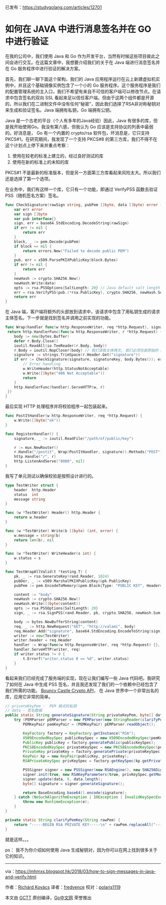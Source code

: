 已发布：https://studygolang.com/articles/12701

# 如何在 JAVA 中进行消息签名并在 GO 中进行验证

在我的公司中，我们使用 Java 和 Go 作为开发平台，当然有时候这些项目彼此之间会进行交互。在这篇文章中，我想要介绍我们的关于在 Java 端进行消息签名并在 Go 服务程序中进行验证的解决方案。
 
首先，我们聊一聊下面这个架构，我们的 Java 应用程序运行在云上新建虚拟机实例中，并且这个基础镜像实例包含了一个小的 Go 服务程序。这个服务程序是我们的配置管理系统的主入口，我们不希望有来自不可信的客户端可以修改节点。在请求中包含签名的双向 SSL 看起来足以信任客户端。但由于这两个组件都是开源的，所以我们在二进制文件中没有任何“秘密”，因此我们选择了RSA非对称秘钥对来生成和验证签名。Java 端拥有私钥，Go 端拥有公钥。

Java 是一个古老的平台（个人有多年的Java经验）因此，Java 有很多的库，但是我开始使用Go。我没有第六感，但我认为 Go 应该是支持协议的列表中最弱的。好消息是， Go 有一个内置的 crypto/rsa 软件包，坏消息是，它只支持 PKCS#1。在研究期间，我发现了一个支持 PKCS#8 的第三方库，我们不得不在这个计划点上停下来并重点考察：

1. 使用在较老的标准上建立的，经过良好测试的库
2. 使用在新的标准上的未知的库

PKCS#1 不是最新的标准版本，但是另一方面第三方库看起来风险太大。所以我们还是选择了第一个选项。

在业务中，我们有这样一个库，它只有一个功能，即通过 VerifyPSS 函数去验证 PSS（随机签名方案）签名。

```go
func CheckSignature(rawSign string, pubPem []byte, data []byte) error {
	var err error
	var sign []byte
	var pub interface{}
	sign, err = base64.StdEncoding.DecodeString(rawSign)
	if err != nil {
		return err
	}
	block, _ := pem.Decode(pubPem)
	if block == nil {
		return errors.New("Failed to decode public PEM")
	}
	pub, err = x509.ParsePKIXPublicKey(block.Bytes)
	if err != nil {
		return err
	}
	newHash := crypto.SHA256.New()
	newHash.Write(data)
	opts := rsa.PSSOptions{SaltLength: 20} // Java default salt length
	err = rsa.VerifyPSS(pub.(*rsa.PublicKey), crypto.SHA256, newHash.Sum(nil), sign, &opts)
	return err
}
```

在 Java 端，客户端将额外的头部放到请求中，该请求中包含了用私钥生成的请求主体签名。下一步就是找到签名并调用之前实现的功能。

```go
func Wrap(handler func(w http.ResponseWriter, req *http.Request), signatureKey []byte) http.Handler {
 return http.HandlerFunc(func(w http.ResponseWriter, r *http.Request) {
	body := new(bytes.Buffer)
	defer r.Body.Close()
	ioutil.ReadAll(io.TeeReader(r.Body, body))
	r.Body = ioutil.NopCloser(body) // 我们读取主体两次, 我们必须包装原始的 ReadCloser
	signature := strings.TrimSpace(r.Header.Get("signature"))
	if err := CheckSignature(signature, signatureKey, body.Bytes()); err != nil {
		// Error handling
		w.WriteHeader(http.StatusNotAcceptable)
		w.Write([]byte("406 Not Acceptable"))
		return
	}
	http.HandlerFunc(handler).ServeHTTP(w, r)
 })
}
```

最后实现 HTTP 处理程序并将校验程序一起包装起来。

```go
func PostItHandler(w http.ResponseWriter, req *http.Request) {
	w.Write([]byte("ok"))
}

func RegisterHandler() {
	signature, _ := ioutil.ReadFile("/path/of/public/key")

	r := mux.NewRouter()
	r.Handle("/postit", Wrap(PostItHandler, signature)).Methods("POST")
	http.Handle("/", r)
	http.ListenAndServe("8080", nil)
}
```

我写了单元测试以确保校验是按照设计进行的。

```go
type TestWriter struct {
	header  http.Header
	status  int
	message string
}

func (w *TestWriter) Header() http.Header {
	return w.header
}

func (w *TestWriter) Write(b []byte) (int, error) {
	w.message = string(b)
	return len(b), nil
}

func (w *TestWriter) WriteHeader(s int) {
	w.status = s
}

func TestWrapAllValid(t *testing.T) {
	pk, _ := rsa.GenerateKey(rand.Reader, 1024)
	pubDer, _ := x509.MarshalPKIXPublicKey(&pk.PublicKey)
	pubPem := pem.EncodeToMemory(&pem.Block{Type: "PUBLIC KEY", Headers: nil, Bytes: pubDer})

	content := "body"
	newHash := crypto.SHA256.New()
	newHash.Write([]byte(content))
	opts := rsa.PSSOptions{SaltLength: 20}
	sign, _ := rsa.SignPSS(rand.Reader, pk, crypto.SHA256, newHash.Sum(nil), &opts)

	body := bytes.NewBufferString(content)
	req, _ := http.NewRequest("GET", "http://valami", body)
	req.Header.Add("signature", base64.StdEncoding.EncodeToString(sign))
	writer := new(TestWriter)
	writer.header = req.Header
	handler := Wrap(func(w http.ResponseWriter, req *http.Request) {}, pubPem)
	handler.ServeHTTP(writer, req)
	if writer.status != 0 {
		t.Errorf("writer.status 0 == %d", writer.status)
	}
}
```

看起来我们已经完成了服务端的实现，现在让我们编写一些 Java 代码吧。我研究了如何在 Java 中生成 PSS 签名，并且我还发现了我们的一个依赖中已经包含了我们所需的功能。 [Bouncy Castle Crypto API](http://bouncycastle.org/)， 在 Java 世界中一个非常出名的库，应用它非常的简单。

```java
// privateKeyPem -  PEM 格式的私钥
// data - 签名数据
public static String generateSignature(String privateKeyPem, byte[] data) {
	try (PEMParser pEMParser = new PEMParser(new StringReader(clarifyPemKey(privateKeyPem)))) {
		PEMKeyPair pemKeyPair = (PEMKeyPair) pEMParser.readObject();

		KeyFactory factory = KeyFactory.getInstance("RSA");
		X509EncodedKeySpec publicKeySpec = new X509EncodedKeySpec(pemKeyPair.getPublicKeyInfo().getEncoded());
		PublicKey publicKey = factory.generatePublic(publicKeySpec);
		PKCS8EncodedKeySpec privateKeySpec = new PKCS8EncodedKeySpec(pemKeyPair.getPrivateKeyInfo().getEncoded());
		PrivateKey privateKey = factory.generatePrivate(privateKeySpec);
		KeyPair kp = new KeyPair(publicKey, privateKey);
		RSAPrivateKeySpec privKeySpec = factory.getKeySpec(kp.getPrivate(), RSAPrivateKeySpec.class);

		PSSSigner signer = new PSSSigner(new RSAEngine(), new SHA256Digest(), 20); //确保我们使用默认的 salt lenght
		signer.init(true, new RSAKeyParameters(true, privKeySpec.getModulus(), privKeySpec.getPrivateExponent()));
		signer.update(data, 0, data.length);
		byte[] signature = signer.generateSignature();

		return BaseEncoding.base64().encode(signature);
	} catch (NoSuchAlgorithmException | IOException | InvalidKeySpecException | CryptoException e) {
		throw new RuntimeException(e);
	}
}

private static String clarifyPemKey(String rawPem) {
	return "-----BEGIN RSA PRIVATE KEY-----\n" + rawPem.replaceAll("-----(.*)-----|\n", "") + "\n-----END RSA PRIVATE KEY-----"; // PEMParser nem kedveli a sortöréseket
}
```

就是这样。。。

ps： 我不为你介绍如何使用 Java 生成秘钥对，因为你可以在网上找到很多关于它的知识。

---

via：https://mhmxs.blogspot.hk/2018/03/how-to-sign-messages-in-java-and-verify.html

作者：[Richárd Kovács](https://mhmxs.blogspot.hk/)
译者：[fredvence](https://github.com/fredvence)
校对：[polaris1119](https://github.com/polaris1119)

本文由 [GCTT](https://github.com/studygolang/GCTT) 原创编译，[Go中文网](https://studygolang.com/) 荣誉推出


